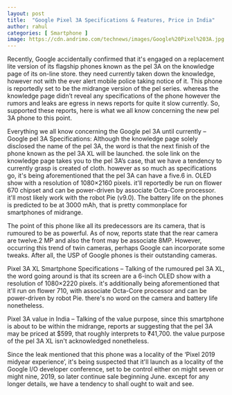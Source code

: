 ```yaml
---
layout: post
title:  "Google Pixel 3A Specifications & Features, Price in India"
author: rahul
categories: [ Smartphone ]
image: https://cdn.andrimo.com/technews/images/Google%20Pixel%203A.jpg
---
```


Recently, Google accidentally confirmed that it's engaged on a replacement lite version of its flagship phones known as the pel 3A on the knowledge page of its on-line store. they need currently taken down the knowledge, however not with the ever alert mobile police taking notice of it. This phone is reportedly set to be the midrange version of the pel series. whereas the knowledge page didn’t reveal any specifications of the phone however the rumors and leaks are egress in news reports for quite it slow currently. So, supported these reports, here is what we all know concerning the new pel 3A phone to this point.

Everything we all know concerning the Google pel 3A until currently –
Google pel 3A Specifications:
Although the knowledge page solely disclosed the name of the pel 3A, the word is that the next finish of the phone known as the pel 3A XL will be launched. the sole link on the knowledge page takes you to the pel 3A’s case, that we have a tendency to currently grasp is created of cloth. however as so much as specifications go, it's being aforementioned that the pel 3A can have a five.6 in. OLED show with a resolution of 1080×2160 pixels. it'll reportedly be run on flower 670 chipset and can be power-driven by associate Octa-Core processor. it'll most likely work with the robot Pie (v9.0). The battery life on the phones is predicted to be at 3000 mAh, that is pretty commonplace for smartphones of midrange.

The point of this phone like all its predecessors are its camera, that is rumoured to be as powerful. As of now, reports state that the rear camera are twelve.2 MP and also the front may be associate 8MP. However, occurring this trend of twin cameras, perhaps Google can incorporate some tweaks. After all, the USP of Google phones is their outstanding cameras.

Pixel 3A XL Smartphone Specifications –
Talking of the rumoured pel 3A XL, the word going around is that its screen are a 6-inch OLED show with a resolution of 1080×2220 pixels. it's additionally being aforementioned that it'll run on flower 710, with associate Octa-Core processor and can be power-driven by robot Pie. there's no word on the camera and battery life nonetheless.

Pixel 3A value in India –
Talking of the value purpose, since this smartphone is about to be within the midrange, reports ar suggesting that the pel 3A may be priced at $599, that roughly interprets to ₹41,700. the value purpose of the pel 3A XL isn't acknowledged nonetheless.

Since the leak mentioned that this phone was a locality of the ‘Pixel 2019 midyear experience’, it's being suspected that it'll launch as a locality of the Google I/O developer conference, set to be control either on might seven or might nine, 2019, so later continue sale beginning June. except for any longer details, we have a tendency to shall ought to wait and see.
